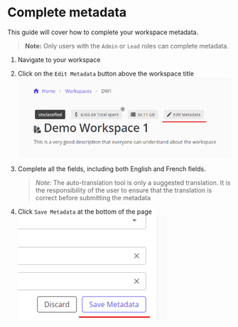 # Complete metadata

This guide will cover how to complete your workspace metadata.

> **Note:** Only users with the `Admin` or `Lead` roles can complete metadata.

1. Navigate to your workspace

1. Click on the `Edit Metadata` button above the workspace title
    ![edit metadata](edit-metadata.png)

1. Complete all the fields, including both English and French fields.
    > *Note:* The auto-translation tool is only a suggested translation. It is the responsibility of the user to ensure that the translation is correct before submitting the metadata

1. Click `Save Metadata` at the bottom of the page
    ![save changes](save-changes-metadata.png)
